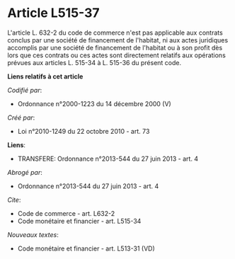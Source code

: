 # Article L515-37

L'article L. 632-2 du code de commerce n'est pas applicable aux contrats conclus par une société de financement de l'habitat,
ni aux actes juridiques accomplis par une société de financement de l'habitat ou à son profit dès lors que ces contrats ou
ces actes sont directement relatifs aux opérations prévues aux articles L. 515-34 à L. 515-36 du présent code.

**Liens relatifs à cet article**

_Codifié par_:

  - Ordonnance n°2000-1223 du 14 décembre 2000 (V)

_Créé par_:

  - Loi n°2010-1249 du 22 octobre 2010 - art. 73

**Liens**:

  - TRANSFERE: Ordonnance n°2013-544 du 27 juin 2013 - art. 4

_Abrogé par_:

  - Ordonnance n°2013-544 du 27 juin 2013 - art. 4

_Cite_:

  - Code de commerce - art. L632-2
  - Code monétaire et financier - art. L515-34

_Nouveaux textes_:

  - Code monétaire et financier - art. L513-31 (VD)
